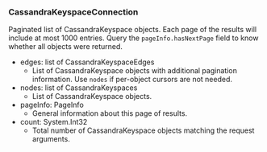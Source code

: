 ### CassandraKeyspaceConnection
Paginated list of CassandraKeyspace objects. Each page of the results will include at most 1000 entries. Query the `pageInfo.hasNextPage` field to know whether all objects were returned.

- edges: list of CassandraKeyspaceEdges
  - List of CassandraKeyspace objects with additional pagination information. Use `nodes` if per-object cursors are not needed.
- nodes: list of CassandraKeyspaces
  - List of CassandraKeyspace objects.
- pageInfo: PageInfo
  - General information about this page of results.
- count: System.Int32
  - Total number of CassandraKeyspace objects matching the request arguments.
